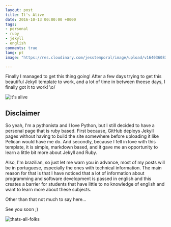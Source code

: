 ```yaml
---
layout: post
title: It's Alive
date: 2016-10-13 00:00:00 +0000
tags:
- personal
- ruby
- jekyll
- english
comments: true
lang: pt
image: "https://res.cloudinary.com/jesstemporal/image/upload/v1640360835/covers/pessoal_unbpf7.png"

---
```

Finally I managed to get this thing going! After a few days trying to get this
beautiful Jekyll template to work, and a lot of time in between theese days, I
finally got it to work! \o/

![it's alive](https://media.giphy.com/media/3oEjI6hkw6nbYNQkz6/giphy.gif)

## Disclaimer
So yeah, I'm a pythonista and I love Python, but I still decided to have a
personal page that is ruby based. First because, GitHub deploys Jekyll pages
without having to build the site somewhere before uploading it like Pelican
would have me do. And secondly, because I fell in love with this template, it
is simple, markdown based, and it gave me an opportunity to learn a little bit
more about Jekyll and Ruby.


Also, I'm brazilian, so just let me warn you in advance, most of my posts will
be in portuguese, especially the ones with technical information. The main
reason for that is that I have noticed that a lot of information about
programming and software development is passed in english and this creates a
barrier for students that have little to no knowledge of english and want to
learn more about these subjects.

Other than that not much to say here...

See you soon ;)

![thats-all-folks](https://media.giphy.com/media/jYAGkoghdmD9S/giphy.gif)